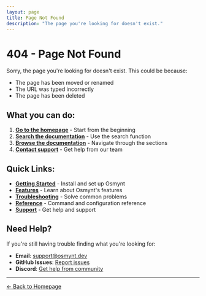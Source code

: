```yaml
---
layout: page
title: Page Not Found
description: "The page you're looking for doesn't exist."
---
```


# 404 - Page Not Found

Sorry, the page you're looking for doesn't exist. This could be because:

- The page has been moved or renamed
- The URL was typed incorrectly
- The page has been deleted

## What you can do:

1. **[Go to the homepage](index)** - Start from the beginning
2. **[Search the documentation](index)** - Use the search function
3. **[Browse the documentation](index)** - Navigate through the sections
4. **[Contact support](resources/support)** - Get help from our team

## Quick Links:

- **[Getting Started](getting-started)** - Install and set up Osmynt
- **[Features](features/code-sharing)** - Learn about Osmynt's features
- **[Troubleshooting](troubleshooting/common-issues)** - Solve common problems
- **[Reference](reference/commands)** - Command and configuration reference
- **[Support](resources/support)** - Get help and support

## Need Help?

If you're still having trouble finding what you're looking for:

- **Email**: [support@osmynt.dev](mailto:support@osmynt.dev)
- **GitHub Issues**: [Report issues](https://github.com/moeen-mahmud/osmynt/issues)
- **Discord**: [Get help from community](https://discord.gg/osmynt)

---

[← Back to Homepage](index)
